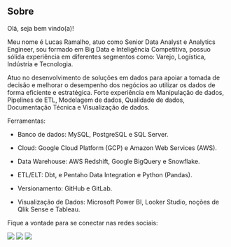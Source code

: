 ## Sobre

Olá, seja bem vindo(a)!

Meu nome é Lucas Ramalho, atuo como Senior Data Analyst e Analytics Engineer, sou formado em Big Data e Inteligência Competitiva, possuo sólida experiência em diferentes segmentos como: Varejo, Logística, Indústria e Tecnologia.

Atuo no desenvolvimento de soluções em dados para apoiar a tomada de decisão e melhorar o desempenho dos negócios ao utilizar os dados de forma eficiente e estratégica.
Forte experiência em Manipulação de dados, Pipelines de ETL, Modelagem de dados, Qualidade de dados, Documentação Técnica e Visualização de dados.

Ferramentas:

  - Banco de dados: MySQL, PostgreSQL e SQL Server.

  - Cloud: Google Cloud Platform (GCP) e Amazon Web Services (AWS).

  - Data Warehouse: AWS Redshift, Google BigQuery e Snowflake.

  - ETL/ELT: Dbt, e Pentaho Data Integration e Python (Pandas).

  - Versionamento: GitHub e GitLab.

  - Visualização de Dados: Microsoft Power BI, Looker Studio, noções de Qlik Sense e Tableau.

Fique a vontade para se conectar nas redes sociais:

<div> 
  <a href="https://www.linkedin.com/in/olucasramalho/" target="_blank"><img src="https://img.shields.io/badge/-LinkedIn-%230077B5?style=for-the-badge&logo=linkedin&logoColor=white" target="_blank"></a>
  <a href = "mailto:oramalholucas@gmail.com"><img src="https://img.shields.io/badge/-Gmail-%23333?style=for-the-badge&logo=gmail&logoColor=white" target="_blank"></a>
  <a href="https://www.instagram.com/lukaas_ramalho" target="_blank"><img src="https://img.shields.io/badge/-Instagram-%23E4405F?style=for-the-badge&logo=instagram&logoColor=white" target="_blank"></a>
</div>

